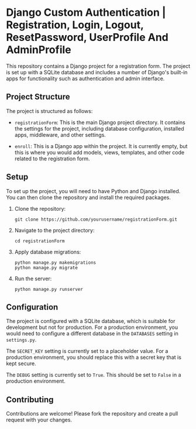# Django Custom Authentication | Registration, Login, Logout, ResetPassword, UserProfile And AdminProfile

This repository contains a Django project for a registration form. The project is set up with a SQLite database and includes a number of Django's built-in apps for functionality such as authentication and admin interface.

## Project Structure

The project is structured as follows:

- `registrationForm`: This is the main Django project directory. It contains the settings for the project, including database configuration, installed apps, middleware, and other settings.

- `enroll`: This is a Django app within the project. It is currently empty, but this is where you would add models, views, templates, and other code related to the registration form.

## Setup

To set up the project, you will need to have Python and Django installed. You can then clone the repository and install the required packages.

1. Clone the repository:
   ```
   git clone https://github.com/yourusername/registrationForm.git
   ```
2. Navigate to the project directory:
   ```
   cd registrationForm
   ```
3. Apply database migrations:
    ```
    python manage.py makemigrations
    python manage.py migrate
    ```
4. Run the server:
   ```
   python manage.py runserver
   ```

## Configuration

The project is configured with a SQLite database, which is suitable for development but not for production. For a production environment, you would need to configure a different database in the `DATABASES` setting in `settings.py`.

The `SECRET_KEY` setting is currently set to a placeholder value. For a production environment, you should replace this with a secret key that is kept secure.

The `DEBUG` setting is currently set to `True`. This should be set to `False` in a production environment.

## Contributing

Contributions are welcome! Please fork the repository and create a pull request with your changes.

